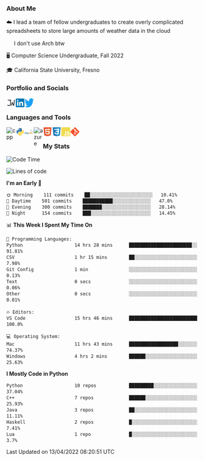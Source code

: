 ### About Me
<p>☁️ I lead a team of fellow undergraduates to create overly complicated spreadsheets to store large amounts of weather data in the cloud</p>
<p>
  <img src="https://www.projectwizards.net/media/pages/blog/2020/03/macos-08-zoom/c94bb008d1-1638367948/macos.png" width="16px" height="16px"/>
  I don't use Arch btw
</p>
<p>🖥️ Computer Science Undergraduate, Fall 2022</p>
<p>🎓 California State University, Fresno</p>

### Portfolio and Socials
<a href="https://jwhitlow45.github.io">
  <img align="left"
       alt="jwhitlow45 | Portfolio"
       width="24px"
       src="https://raw.githubusercontent.com/jwhitlow45/jwhitlow45.github.io/main/img/brand/brand-black.png" />
</a>
<a href="https://linkedin.com/in/jwhitlow45">
  <img align="left"
       alt="jwhitlow45 | LinkedIn"
       width="24px"
       src="https://raw.githubusercontent.com/devicons/devicon/9f4f5cdb393299a81125eb5127929ea7bfe42889/icons/linkedin/linkedin-original.svg" />
</a>
<a href="https://twitter.com/jdubbleuu">
  <img align="left"
       alt="jwhitlow45 | Twitter"
       width="24px"
       src="https://raw.githubusercontent.com/devicons/devicon/9f4f5cdb393299a81125eb5127929ea7bfe42889/icons/twitter/twitter-original.svg" />
</a>
</br>

  
  
### Languages and Tools
<img align="left"
     alt="cpp"
     width="24px"
     src="https://user-images.githubusercontent.com/46979583/126382262-4e346824-04ae-4424-9270-b0bf3d30961c.png" />
<img align="left"
     alt="python"
     width="24px"
     src="https://raw.githubusercontent.com/devicons/devicon/9f4f5cdb393299a81125eb5127929ea7bfe42889/icons/python/python-original.svg" />
<img align="left"
     alt="sql"
     width="24px"
     src="https://raw.githubusercontent.com/devicons/devicon/9f4f5cdb393299a81125eb5127929ea7bfe42889/icons/mysql/mysql-original-wordmark.svg" />
<img align="left"
     alt="azure"
     width="24px"
     src="https://swimburger.net/media/ppnn3pcl/azure.png" />
<img align="left"
     alt="html"
     width="24px"
     src="https://raw.githubusercontent.com/devicons/devicon/9f4f5cdb393299a81125eb5127929ea7bfe42889/icons/html5/html5-original.svg" />
<img align="left"
     alt="css"
     width="24px"
     src="https://raw.githubusercontent.com/devicons/devicon/9f4f5cdb393299a81125eb5127929ea7bfe42889/icons/css3/css3-original.svg" />
<img align="left"
     alt="js"
     width="24px"
     src="https://raw.githubusercontent.com/devicons/devicon/9f4f5cdb393299a81125eb5127929ea7bfe42889/icons/javascript/javascript-plain.svg" />
<img align="left"
     alt="git"
     width="24px"
     src="https://raw.githubusercontent.com/devicons/devicon/9f4f5cdb393299a81125eb5127929ea7bfe42889/icons/git/git-original.svg" />
 </br>

### My Stats
<!--START_SECTION:waka-->
![Code Time](http://img.shields.io/badge/Code%20Time-186%20hrs%2032%20mins-blue)

![Lines of code](https://img.shields.io/badge/From%20Hello%20World%20I%27ve%20Written-29%20Thousand%20lines%20of%20code-blue)

**I'm an Early 🐤** 

```text
🌞 Morning    111 commits    ██░░░░░░░░░░░░░░░░░░░░░░░   10.41% 
🌆 Daytime    501 commits    ███████████░░░░░░░░░░░░░░   47.0% 
🌃 Evening    300 commits    ███████░░░░░░░░░░░░░░░░░░   28.14% 
🌙 Night      154 commits    ███░░░░░░░░░░░░░░░░░░░░░░   14.45%

```


📊 **This Week I Spent My Time On** 

```text
💬 Programming Languages: 
Python                   14 hrs 28 mins      ███████████████████████░░   91.81% 
CSV                      1 hr 15 mins        ██░░░░░░░░░░░░░░░░░░░░░░░   7.98% 
Git Config               1 min               ░░░░░░░░░░░░░░░░░░░░░░░░░   0.13% 
Text                     0 secs              ░░░░░░░░░░░░░░░░░░░░░░░░░   0.06% 
Other                    0 secs              ░░░░░░░░░░░░░░░░░░░░░░░░░   0.01%

🔥 Editors: 
VS Code                  15 hrs 46 mins      █████████████████████████   100.0%

💻 Operating System: 
Mac                      11 hrs 43 mins      ██████████████████░░░░░░░   74.37% 
Windows                  4 hrs 2 mins        ██████░░░░░░░░░░░░░░░░░░░   25.63%

```

**I Mostly Code in Python** 

```text
Python                   10 repos            █████████░░░░░░░░░░░░░░░░   37.04% 
C++                      7 repos             ██████░░░░░░░░░░░░░░░░░░░   25.93% 
Java                     3 repos             ██░░░░░░░░░░░░░░░░░░░░░░░   11.11% 
Haskell                  2 repos             █░░░░░░░░░░░░░░░░░░░░░░░░   7.41% 
Lua                      1 repo              █░░░░░░░░░░░░░░░░░░░░░░░░   3.7%

```



 Last Updated on 13/04/2022 08:20:51 UTC
<!--END_SECTION:waka-->
